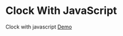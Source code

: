 # Clock With JavaScript
Clock with javascript
[Demo](https://mkabumattar.github.io/Clock-with-javascript/)
